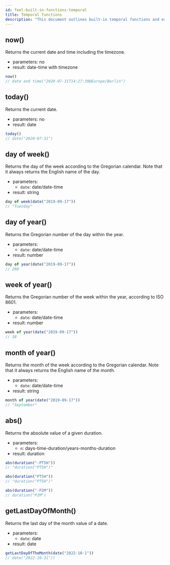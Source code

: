 ```yaml
---
id: feel-built-in-functions-temporal
title: Temporal functions
description: "This document outlines built-in temporal functions and examples."
---
```


## now()

Returns the current date and time including the timezone.

- parameters: no
- result: date-time with timezone

```js
now()
// date and time("2020-07-31T14:27:30@Europe/Berlin")
```

## today()

Returns the current date.

- parameters: no
- result: date

```js
today()
// date("2020-07-31")
```

## day of week()

Returns the day of the week according to the Gregorian calendar. Note that it always returns the English name of the day.

- parameters:
  - `date`: date/date-time
- result: string

```js
day of week(date("2019-09-17"))
// "Tuesday"
```

## day of year()

Returns the Gregorian number of the day within the year.

- parameters:
  - `date`: date/date-time
- result: number

```js
day of year(date("2019-09-17"))
// 260
```

## week of year()

Returns the Gregorian number of the week within the year, according to ISO 8601.

- parameters:
  - `date`: date/date-time
- result: number

```js
week of year(date("2019-09-17"))
// 38
```

## month of year()

Returns the month of the week according to the Gregorian calendar. Note that it always returns the English name of the month.

- parameters:
  - `date`: date/date-time
- result: string

```js
month of year(date("2019-09-17"))
// "September"
```

## abs()

Returns the absolute value of a given duration.

- parameters:
  - `n`: days-time-duration/years-months-duration
- result: duration

```js
abs(duration("-PT5H"))
// "duration("PT5H")"

abs(duration("PT5H"))
// "duration("PT5H")"

abs(duration("-P2M"))
// duration("P2M")
```

## getLastDayOfMonth()

Returns the last day of the month value of a date.

- parameters:
  - `date`: date
- result: date

```js
getLastDayOfTheMonth(date("2022-10-1"))
// date("2022-10-31"))
```

